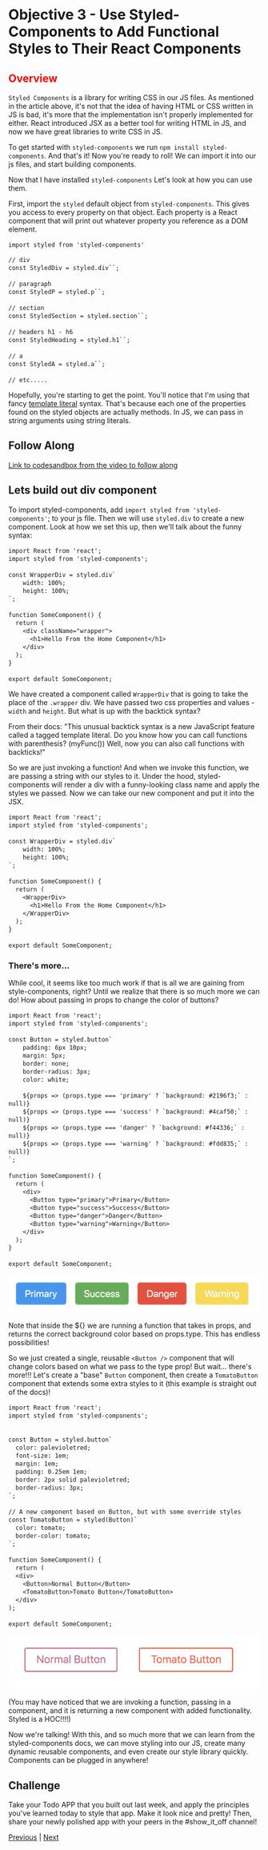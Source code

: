 # Objective 3 - Use Styled-Components to Add Functional Styles to Their React Components

## <span style="color:red">Overview</span>

`Styled Components` is a library for writing CSS in our JS files. As mentioned in the article above, it's not that the idea of having HTML or CSS written in JS is bad, it's more that the implementation isn't properly implemented for either. React introduced JSX as a better tool for writing HTML in JS, and now we have great libraries to write CSS in JS.

To get started with `styled-components` we run `npm install styled-components`. And that's it! Now you're ready to roll! We can import it into our js files, and start building components.

Now that I have installed `styled-components` Let's look at how you can use them.

First, import the `styled` default object from `styled-components`. This gives you access to every property on that object. Each property is a React component that will print out whatever property you reference as a DOM element.

```
import styled from 'styled-components'
```
```
// div
const StyledDiv = styled.div``;

// paragraph
const StyledP = styled.p``;

// section
const StyledSection = styled.section``;

// headers h1 - h6
const StyledHeading = styled.h1``;

// a
const StyledA = styled.a``;

// etc.....
```

Hopefully, you're starting to get the point. You'll notice that I'm using that fancy [template literal](https://developer.mozilla.org/en-US/docs/Web/JavaScript/Reference/Template_literals) syntax. That's because each one of the properties found on the styled objects are actually methods. In JS, we can pass in string arguments using string literals.

## Follow Along

[Link to codesandbox from the video to follow along](https://codesandbox.io/s/yqvkxxrmn1)

##  Lets build out div component

To import styled-components, add `import styled from 'styled-components'`; to your js file. Then we will use `styled.div` to create a new component. Look at how we set this up, then we'll talk about the funny syntax:

```
import React from 'react';
import styled from 'styled-components';

const WrapperDiv = styled.div`
    width: 100%;
    height: 100%;
`;

function SomeComponent() {
  return (
    <div className="wrapper">
      <h1>Hello From the Home Component</h1>
    </div>
  );
}

export default SomeComponent;
```

We have created a component called `WrapperDiv` that is going to take the place of the `.wrapper` div. We have passed two css properties and values - `width` and `height`. But what is up with the backtick syntax?

From their docs: "This unusual backtick syntax is a new JavaScript feature called a tagged template literal. Do you know how you can call functions with parenthesis? (myFunc()) Well, now you can also call functions with backticks!"

So we are just invoking a function! And when we invoke this function, we are passing a string with our styles to it. Under the hood, styled-components will render a div with a funny-looking class name and apply the styles we passed. Now we can take our new component and put it into the JSX.

```
import React from 'react';
import styled from 'styled-components';

const WrapperDiv = styled.div`
    width: 100%;
    height: 100%;
`;

function SomeComponent() {
  return (
    <WrapperDiv>
      <h1>Hello From the Home Component</h1>
    </WrapperDiv>
  );
}

export default SomeComponent;
```

### There's more…

While cool, it seems like too much work if that is all we are gaining from style-components, right? Until we realize that there is so much more we can do! How about passing in props to change the color of buttons?

```
import React from 'react';
import styled from 'styled-components';

const Button = styled.button`
    padding: 6px 10px;
    margin: 5px;
    border: none;
    border-radius: 3px;
    color: white;

    ${props => (props.type === 'primary' ? `background: #2196f3;` : null)}
    ${props => (props.type === 'success' ? `background: #4caf50;` : null)}
    ${props => (props.type === 'danger' ? `background: #f44336;` : null)}
    ${props => (props.type === 'warning' ? `background: #fdd835;` : null)}
`;

function SomeComponent() {
  return (
    <div>
      <Button type="primary">Primary</Button>
      <Button type="success">Success</Button>
      <Button type="danger">Danger</Button>
      <Button type="warning">Warning</Button>
    </div>
  );
}

export default SomeComponent;
```

![ScreenShot2018-09-11](ScreenShot2018-09-11.png)

Note that inside the ${} we are running a function that takes in props, and returns the correct background color based on props.type. This has endless possibilities!

So we just created a single, reusable `<Button />` component that will change colors based on what we pass to the type prop! But wait… there's more!!! Let's create a "base" `Button` component, then create a `TomatoButton` component that extends some extra styles to it (this example is straight out of the docs)!

```
import React from 'react';
import styled from 'styled-components';


const Button = styled.button`
  color: palevioletred;
  font-size: 1em;
  margin: 1em;
  padding: 0.25em 1em;
  border: 2px solid palevioletred;
  border-radius: 3px;
`;

// A new component based on Button, but with some override styles
const TomatoButton = styled(Button)`
  color: tomato;
  border-color: tomato;
`;

function SomeComponent() {
  return (
  <div>
    <Button>Normal Button</Button>
    <TomatoButton>Tomato Button</TomatoButton>
  </div>
);

export default SomeComponent;
```

![ScreenShot2018-09-118](ScreenShot2018-09-118.png)

(You may have noticed that we are invoking a function, passing in a component, and it is returning a new component with added functionality. Styled is a HOC!!!!)

Now we're talking! With this, and so much more that we can learn from the styled-components docs, we can move styling into our JS, create many dynamic reusable components, and even create our style library quickly. Components can be plugged in anywhere!

##  Challenge

Take your Todo APP that you built out last week, and apply the principles you've learned today to style that app. Make it look nice and pretty! Then, share your newly polished app with your peers in the #show_it_off channel!



[Previous](./Object_2.md) | [Next](./Understanding.md)


